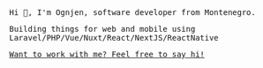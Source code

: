 <samp>

<p align="left" style="font-family: monospace;">Hi 👋, I'm Ognjen, software developer from Montenegro.</h3>

<p style="font-family: monospace;">Building things for web and mobile using Laravel/PHP/Vue/Nuxt/React/NextJS/ReactNative </p>

<a href="mailto:opejovic@gmail.com" target="_blank">Want to work with me? Feel free to say hi!</a>
</samp>
